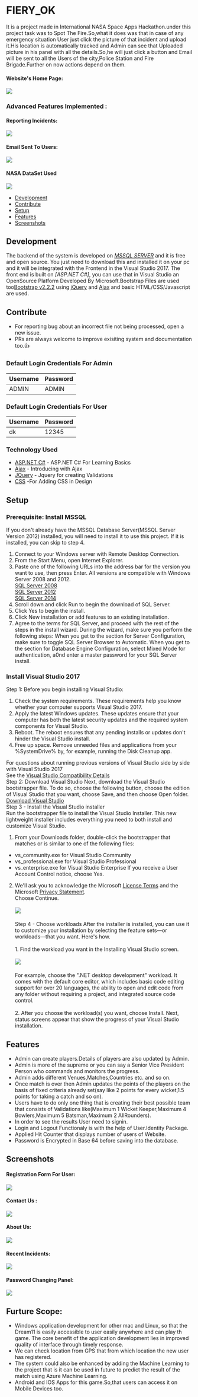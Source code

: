 # FIERY_OK
It is a project made in International NASA Space Apps Hackathon.under this project task was to Spot The Fire.So,what it does was that in case of any emergency situation User just click the picture of that incident and upload it.His location is automatically tracked and Admin can see that Uploaded picture in his panel with all the details.So,he will just click a button and Email will be sent to all the Users of the city,Police Station and Fire Brigade.Further on now actions depend on them. 

#### Website's Home Page:
![](https://github.com/DhruvKinger/hackathon/blob/master/Forgithub/Screenshot%20(532).png)
### Advanced Features Implemented :
#### Reporting Incidents:
![](https://github.com/DhruvKinger/hackathon/blob/master/Forgithub/Screenshot%20(93).png)
#### Email Sent To Users: 
![](https://github.com/DhruvKinger/hackathon/blob/master/Forgithub/Screenshot%20(639).png)
#### NASA DataSet Used
![](https://github.com/DhruvKinger/hackathon/blob/master/Forgithub/Screenshot%20(534).png)

+ [Development](#development)
+ [Contribute](#contribute)
+ [Setup](#setup)
+ [Features](#features)
+ [Screenshots](#screenshots)



## Development
The backend of the system is developed on *[MSSQL SERVER](https://www.microsoft.com/en-au/sql-server/sql-server-downloads)* and it is free and open source. You just need to download this and installed it on your pc and it will be integrated with the Frontend in the Visual Studio 2017.
The front end is built on *[ASP.NET C#]*, you can use that in Visual Studio an OpenSource Platform Developed By Microsoft.Bootstrap Files are used too[Bootstrap v2.2.2](http://bootstrapdocs.com/v2.2.2/docs/) using [jQuery](https://blog.jquery.com/2013/02/04/jquery-1-9-1-released/) and [Ajax](https://www.w3schools.com/xml/ajax_intro.asp) and basic HTML/CSS/Javascript are used.

## Contribute
+ For reporting bug about an incorrect file not being processed, open a new issue.
+ PRs are always welcome to improve exisiting system and documentation too.:thumbsup:

### Default Login Credentials For Admin
| Username      | Password |
| ------------- | ------------- |
|    ADMIN      | ADMIN |

### Default Login Credentials For User
| Username | Password |
| ------------- | ------------- |
| dk | 12345|


### Technology Used
* [ASP.NET C#](https://www.tutorialspoint.com/asp.net/) - ASP.NET C# For Learning Basics
* [Ajax](https://www.w3schools.com/xml/ajax_intro.asp) - Introducing with Ajax
* [JQuery](https://www.w3schools.com/jquery/) - Jquery for creating Validations
* [CSS](https://www.quackit.com/css/tutorial/implementing_css.cfm) -For Adding CSS in Design

## Setup

### Prerequisite: Install MSSQL 

If you don't already have the MSSQL Database Server(MSSQL Server Version 2012) installed, you will need to install it to use this project. If it is installed, you can skip to step 4.

1. Connect to your Windows server with Remote Desktop Connection.
2. From the Start Menu, open Internet Explorer.
3. Paste one of the following URLs into the address bar for the version you want to use, then press Enter. All versions are compatible with Windows Server 2008 and 2012.<br/>
[SQL Server 2008](http://download.microsoft.com/download/0/4/B/04BE03CD-EAF3-4797-9D8D-2E08E316C998/SQLEXPRWT_x64_ENU.exe)<br/>
[SQL Server 2012](http://download.microsoft.com/download/8/D/D/8DD7BDBA-CEF7-4D8E-8C16-D9F69527F909/ENU/x64/SQLEXPRWT_x64_ENU.exe)<br/>
[SQL Server 2014](http://download.microsoft.com/download/E/A/E/EAE6F7FC-767A-4038-A954-49B8B05D04EB/ExpressAndTools%2064BIT/SQLEXPRWT_x64_ENU.exe)
4. Scroll down and click Run to begin the download of SQL Server.
5. Click Yes to begin the install.
6. Click New installation or add features to an existing installation.
7. Agree to the terms for SQL Server, and proceed with the rest of the steps in the install wizard. During the wizard, make sure you perform the following steps:
When you get to the section for Server Configuration, make sure to toggle SQL Server Browser to Automatic.
When you get to the section for Database Engine Configuration, select Mixed Mode for authentication, a0nd enter a master password for your SQL Server install.

### Install Visual Studio 2017
Step 1: Before you begin installing Visual Studio:
1. Check the system requirements. These requirements help you know whether your computer supports Visual Studio 2017.
2. Apply the latest Windows updates. These updates ensure that your computer has both the latest security updates and the required system components for Visual Studio.
3. Reboot. The reboot ensures that any pending installs or updates don't hinder the Visual Studio install.
4. Free up space. Remove unneeded files and applications from your %SystemDrive% by, for example, running the Disk Cleanup app.

For questions about running previous versions of Visual Studio side by side with Visual Studio 2017<br/>See the [Visual Studio Compatibility Details](https://docs.microsoft.com/en-us/visualstudio/productinfo/vs2017-compatibility-vs#compatibility-with-previous-releases)<br/>
Step 2: Download Visual Studio
Next, download the Visual Studio bootstrapper file. To do so, choose the following button, choose the edition of Visual Studio that you want, choose Save, and then choose Open folder.<br/>
[Download Visual Studio](https://visualstudio.microsoft.com/vs/older-downloads/?utm_medium=microsoft&utm_source=docs.microsoft.com&utm_campaign=vs+2017+download
)<br/>
Step 3 - Install the Visual Studio installer<br/>
Run the bootstrapper file to install the Visual Studio Installer. This new lightweight installer includes everything you need to both install and customize Visual Studio.<br/>
1. From your Downloads folder, double-click the bootstrapper that matches or is similar to one of the following files:
  * vs_community.exe for Visual Studio Community
  * vs_professional.exe for Visual Studio Professional
  * vs_enterprise.exe for Visual Studio Enterprise
If you receive a User Account Control notice, choose Yes.
2. We'll ask you to acknowledge the Microsoft [License Terms](https://visualstudio.microsoft.com/license-terms/) and the Microsoft [Privacy Statement](https://privacy.microsoft.com/en-GB/privacystatement).<br/>Choose Continue.<br/><br/>
![](https://docs.microsoft.com/en-us/visualstudio/install/media/privacy-and-license-terms.png?view=vs-2019)<br/>
<br/>Step 4 - Choose workloads
   After the installer is installed, you can use it to customize your installation by selecting the feature sets—or workloads—that you      want. Here's how.<br/>
    <br/>1. Find the workload you want in the Installing Visual Studio screen.<br/>
 <br/>![](https://docs.microsoft.com/en-us/visualstudio/install/media/vs-installer-installing-workloads.png?view=vs-2019)<br/>
 <br/>For example, choose the ".NET desktop development" workload. It comes with the default core editor, which includes basic code        editing support for over 20 languages, the ability to open and edit code from any folder without requiring a project, and integrated    source code control.<br/>
       <br/> 2. After you choose the workload(s) you want, choose Install.
    Next, status screens appear that show the progress of your Visual Studio installation.

## Features
+ Admin can create players.Details of players are also updated by Admin.
+ Admin is more of the supreme or you can say a Senior Vice President Person who commands and monitors the progress.
+ Admin adds different Venues,Matches,Countries etc. and so on.
+ Once match is over then Admin updates the points of the players on the basis of fixed criteria already set(say like 2 points for every wicket,1.5 points for taking a catch and so on).
+ Users have to do only one thing that is creating their best possible team that consists of Validations like(Maximum 1 Wicket Keeper,Maximum 4 Bowlers,Maximum 5 Batsman,Maximum 2 AllRounders).
+ In order to see the results User need to signin.
+ Login and Logout Functionaly is with the help of User.Identity Package.
+ Applied Hit Counter that displays number of users of Website.
+ Password is Encrypted in Base 64 before saving into the database.

## Screenshots

#### Registration Form For User:
![](https://github.com/DhruvKinger/hackathon/blob/master/Forgithub/Screenshot%20(95).png)
#### Contact Us :
![](https://github.com/DhruvKinger/hackathon/blob/master/Forgithub/Screenshot%20(637).png)
#### About Us:
![](https://github.com/DhruvKinger/hackathon/blob/master/Forgithub/Screenshot%20(636).png)
#### Recent Incidents:
![](https://github.com/DhruvKinger/hackathon/blob/master/Forgithub/Screenshot%20(635).png)
#### Password Changing Panel:
![](https://github.com/DhruvKinger/Dream11/blob/master/Forgithub/Screenshot%20(611).png)


## Furture Scope:
* Windows application development for other mac and Linux, so that the Dream11 is easily accessible to user easily anywhere and can play th game. The core benefit of the application development lies in improved quality of interface through timely response. 
*	We can check location from GPS that from which location the new user has registered.
* The system could also be enhanced by adding the Machine Learning to the project that is it can be used in future to predict the result of the match using Azure Machine Learning.
* Android and IOS Apps for this game.So,that users can access it on Mobile Devices too. 

